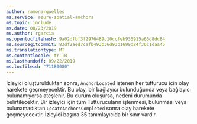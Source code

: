 ```yaml
---
author: ramonarguelles
ms.service: azure-spatial-anchors
ms.topic: include
ms.date: 08/23/2019
ms.author: rgarcia
ms.openlocfilehash: 9a02dfbf3f2976489c10ccfeb935915a65d8dc84
ms.sourcegitcommit: 83df2aed7cafb493b36d93b1699d24f36c1daa45
ms.translationtype: MT
ms.contentlocale: tr-TR
ms.lasthandoff: 09/22/2019
ms.locfileid: "71180080"
---
```

İzleyici oluşturulduktan sonra, `AnchorLocated` istenen her tutturucu için olay harekete geçmeyecektir. Bu olay, bir bağlayıcı bulunduğunda veya bağlayıcı bulunamıyorsa ateşlenir. Bu durum oluşursa, nedeni durumunda belirtilecektir. Bir izleyici için tüm Tutturucuların işlenmesi, bulunması veya bulunamadıktan `LocateAnchorsCompleted` sonra olay harekete geçmeyecektir. İzleyici başına 35 tanımlayıcıda bir sınır vardır. 
